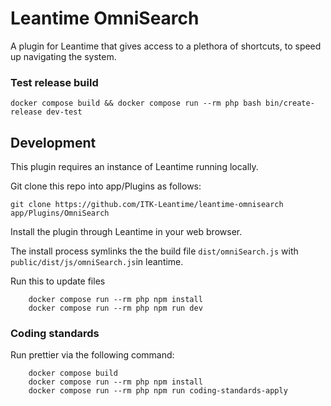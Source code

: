 # Leantime OmniSearch

A plugin for Leantime that gives access to a plethora of shortcuts, to speed up 
navigating the system.


### Test release build

``` shell
docker compose build && docker compose run --rm php bash bin/create-release dev-test
```

## Development

This plugin requires an instance of Leantime running locally.

Git clone this repo into app/Plugins as follows:

```shell
git clone https://github.com/ITK-Leantime/leantime-omnisearch app/Plugins/OmniSearch  
```

Install the plugin through Leantime in your web browser.

The install process symlinks the the build file 
`
dist/omniSearch.js
` with `public/dist/js/omniSearch.js`in leantime.

Run this to update files

```
    docker compose run --rm php npm install
    docker compose run --rm php npm run dev
```

### Coding standards

Run prettier via the following command:

```shell
    docker compose build
    docker compose run --rm php npm install
    docker compose run --rm php npm run coding-standards-apply
```
